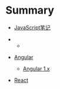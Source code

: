 # Summary

* [JavaScript笔记](README.md)
* * 

* [Angular](/angular/index.md)
  * [Angular 1.x](/angular/angular1.md)
* [React](/react/index.md)



